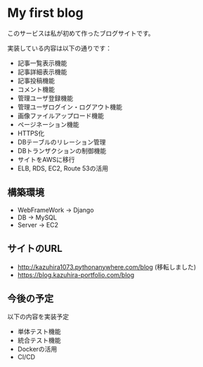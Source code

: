 # My first blog
このサービスは私が初めて作ったブログサイトです。

実装している内容は以下の通りです：

- 記事一覧表示機能
- 記事詳細表示機能
- 記事投稿機能
- コメント機能
- 管理ユーザ登録機能
- 管理ユーザログイン・ログアウト機能
- 画像ファイルアップロード機能
- ページネーション機能
- HTTPS化
- DBテーブルのリレーション管理
- DBトランザクションの制御機能
- サイトをAWSに移行
- ELB, RDS, EC2, Route 53の活用

## 構築環境
- WebFrameWork -> Django
- DB -> MySQL
- Server -> EC2
## サイトのURL
- http://kazuhira1073.pythonanywhere.com/blog (移転しました)
- https://blog.kazuhira-portfolio.com/blog
## 今後の予定
以下の内容を実装予定
- 単体テスト機能
- 統合テスト機能
- Dockerの活用
- CI/CD

